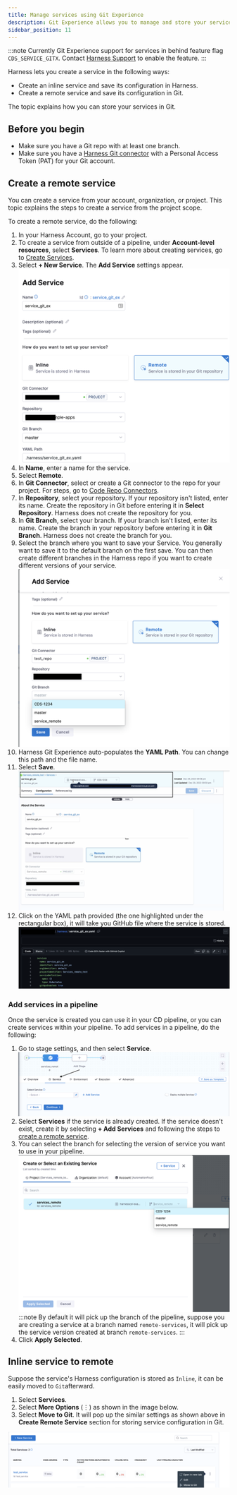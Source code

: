 ```yaml
---
title: Manage services using Git Experience 
description: Git Experience allows you to manage and store your services in Git
sidebar_position: 11
---
```

:::note
Currently Git Experience support for services in behind feature flag ``CDS_SERVICE_GITX``. Contact [Harness Support](mailto:support@harness.io) to enable the feature.
:::

Harness lets you create a service in the following ways:

* Create an inline service and save its configuration in Harness.
* Create a remote service and save its configuration in Git.

The topic explains how you can store your services in Git.

## Before you begin

* Make sure you have a Git repo with at least one branch.​
* Make sure you have a [Harness Git connector](/docs/platform/connectors/code-repositories/connect-to-code-repo) with a Personal Access Token (PAT) for your Git account.​

## Create a remote service

You can create a service from your account, organization, or project. This topic explains the steps to create a service from the project scope.

To create a remote service, do the following:

1. In your Harness Account, go to your project.
2. To create a service from outside of a pipeline, under **Account-level resources**, select **Services**. To learn more about creating services, go to [Create Services](docs/continuous-delivery/x-platform-cd-features/services/create-services.md).
3. Select **+ New Service**. The **Add Service** settings appear.
    ![](./static/Gitex_service.png) 
4. In **Name**, enter a name for the service.
5. Select **Remote**.
6. In **Git Connector**, select or create a Git connector to the repo for your project.​ For steps, go to [Code Repo Connectors](/docs/category/code-repo-connectors).
7. In **Repository**, select your repository. If your repository isn't listed, enter its name. Create the repository in Git before entering it in **Select Repository**. Harness does not create the repository for you.
8. In **Git Branch**, select your branch. If your branch isn't listed, enter its name. Create the branch in your repository before entering it in **Git Branch**. Harness does not create the branch for you.
9. Select the branch where you want to save your Service. You generally want to save it to the default branch on the first save. You can then create different branches in the Harness repo if you want to create different versions of your service.
    ![](./static/branch_switching.png)
10. Harness Git Experience auto-populates the **YAML Path**. You can change this path and the file name.
11. Select **Save**.
    ![](./static/save_service_config.png) 
12. Click on the YAML path provided (the one highlighted under the rectangular box), it will take you GitHub file where the service is stored.
    ![](./static/service_remote_git.png) 

### Add services in a pipeline
Once the service is created you can use it in your CD pipeline, or you can create services within your pipeline. 
To add services in a pipeline, do the following:
1. Go to stage settings, and then select **Service**.
    ![](./static/stage_service_settings.png)
2. Select **Services** if the service is already created. If the service doesn't exist, create it by selecting **+ Add Services** and following the steps to [create a remote service](#create-a-remote-service).
3. You can select the branch for selecting the version of service you want to use in your pipeline.
    ![](./static/branches_adding_services.png)
:::note
By default it will pick up the branch of the pipeline, suppose you are creating a service at a branch named `remote-services`, it will pick up the service version created at branch `remote-services`.
:::
4. Click **Apply Selected**.

## Inline service to remote

Suppose the service's Harness configuration is stored as ``Inline``, it can be easily moved to ``Git``afterward. 

1. Select **Services**.
2. Select **More Options** (&vellip;) as shown in the image below. 
3. Select **Move to Git**.
It will pop up the similar settings as shown above in **Create Remote Service** section for storing service configuration in Git.

![](./static/inline_to_remote.png) 
